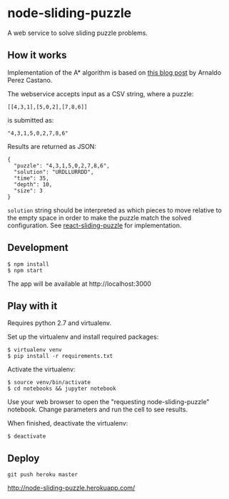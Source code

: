# node-sliding-puzzle

A web service to solve sliding puzzle problems.


## How it works

Implementation of the A* algorithm is based on [this blog post](https://www.smashingmagazine.com/2016/02/javascript-ai-html-sliding-tiles-puzzle/) by Arnaldo Perez Castano.

The webservice accepts input as a CSV string, where a puzzle:

```
[[4,3,1],[5,0,2],[7,8,6]]
```

is submitted as:

```
"4,3,1,5,0,2,7,8,6"
```


Results are returned as JSON:

```
{
  "puzzle": "4,3,1,5,0,2,7,8,6",
  "solution": "URDLLURRDD",
  "time": 35,
  "depth": 10,
  "size": 3
}
```

`solution` string should be interpreted as which pieces to move relative to the empty space in order to make the puzzle match the solved configuration. See [react-sliding-puzzle](https://github.com/andrewmontes87/react-sliding-puzzle) for implementation.


## Development

```
$ npm install
$ npm start
```

The app will be available at http://localhost:3000



## Play with it

Requires python 2.7 and virtualenv.

Set up the virtualenv and install required packages:

```
$ virtualenv venv
$ pip install -r requirements.txt
```

Activate the virtualenv:

```
$ source venv/bin/activate
$ cd notebooks && jupyter notebook
```

Use your web browser to open the "requesting node-sliding-puzzle" notebook.
Change parameters and run the cell to see results.

When finished, deactivate the virtualenv:

```
$ deactivate
```



## Deploy

`git push heroku master`

http://node-sliding-puzzle.herokuapp.com/
